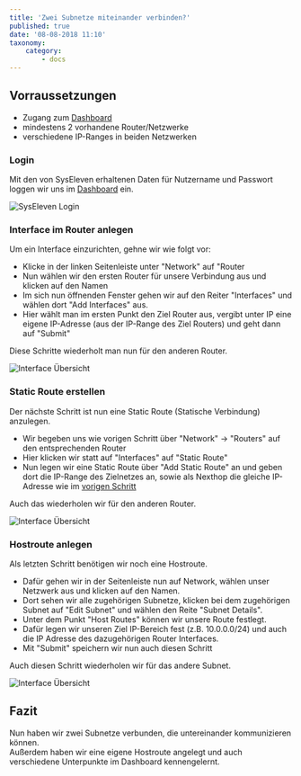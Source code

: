 ```yaml
---
title: 'Zwei Subnetze miteinander verbinden?'
published: true
date: '08-08-2018 11:10'
taxonomy:
    category:
        - docs
---
```


## Vorraussetzungen

* Zugang zum [Dashboard](https://dashboard.cloud.syseleven.net)
* mindestens 2 vorhandene Router/Netzwerke
* verschiedene IP-Ranges in beiden Netzwerken

### Login

Mit den von SysEleven erhaltenen Daten für Nutzername und Passwort loggen wir uns im [Dashboard](https://dashboard.cloud.syseleven.net) ein.

![SysEleven Login](../../images/horizon-login.png)

### Interface im Router anlegen

Um ein Interface einzurichten, gehne wir wie folgt vor:

* Klicke in der linken Seitenleiste unter "Network" auf "Router
* Nun wählen wir den ersten Router für unsere Verbindung aus und klicken auf den Namen
* Im sich nun öffnenden Fenster gehen wir auf den Reiter "Interfaces" und wählen dort "Add Interfaces" aus.
* Hier wählt man im ersten Punkt den Ziel Router aus, vergibt unter IP eine eigene IP-Adresse (aus der IP-Range des Ziel Routers) und geht dann auf "Submit"

Diese Schritte wiederholt man nun für den anderen Router.

![Interface Übersicht](../../images/router-interface.png)

### Static Route erstellen

Der nächste Schritt ist nun eine Static Route (Statische Verbindung) anzulegen.

* Wir begeben uns wie vorigen Schritt über "Network" -> "Routers" auf den entsprechenden Router
* Hier klicken wir statt auf "Interfaces" auf "Static Route"
* Nun legen wir eine Static Route über "Add Static Route" an und geben dort die IP-Range des Zielnetzes an, sowie als Nexthop die gleiche IP-Adresse wie im [vorigen Schritt](#interface-im-router-anlegen)

Auch das wiederholen wir für den anderen Router.

![Interface Übersicht](../../images/static-route.png)

### Hostroute anlegen

Als letzten Schritt benötigen wir noch eine Hostroute.

* Dafür gehen wir in der Seitenleiste nun auf Network, wählen unser Netzwerk aus und klicken auf den Namen.
* Dort sehen wir alle zugehörigen Subnetze, klicken bei dem zugehörigen Subnet auf "Edit Subnet" und wählen den Reite "Subnet Details".
* Unter dem Punkt "Host Routes" können wir unsere Route festlegt.
* Dafür legen wir unseren Ziel IP-Bereich fest (z.B. 10.0.0.0/24) und auch die IP Adresse des dazugehörigen Router Interfaces.
* Mit "Submit" speichern wir nun auch diesen Schritt

Auch diesen Schritt wiederholen wir für das andere Subnet.

![Interface Übersicht](../../images/hostroute.png)

## Fazit

Nun haben wir zwei Subnetze verbunden, die untereinander kommunizieren können.  
Außerdem haben wir eine eigene Hostroute angelegt und auch verschiedene Unterpunkte im Dashboard kennengelernt.